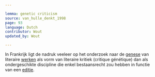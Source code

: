 ```yaml
---

lemma: genetic criticism
source: van_hulle_denkt_1998
page: 93
language: Dutch
contributor: Wout
updated_by: Wout

---
```


In Frankrijk ligt de nadruk veeleer op het onderzoek naar de [genese](genesis.html) van literaire [werken](work.html) als vorm van literaire kritiek (critique génétique) dan als ondergeschikte discipline die enkel bestaansrecht zou hebben in functie van een [editie](editionScholarly.html).
